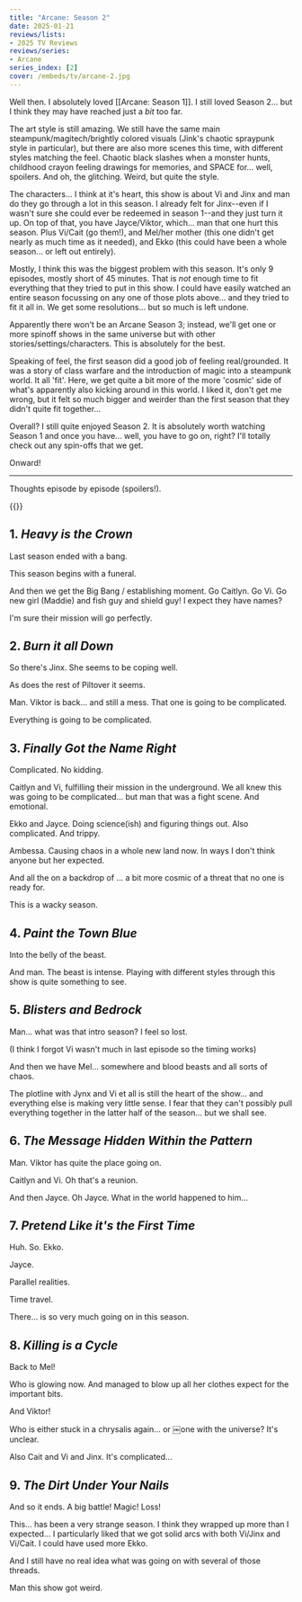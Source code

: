 ```yaml
---
title: "Arcane: Season 2"
date: 2025-01-21
reviews/lists:
- 2025 TV Reviews
reviews/series:
- Arcane
series_index: [2]
cover: /embeds/tv/arcane-2.jpg
---
```

Well then. I absolutely loved [[Arcane: Season 1]]. I still loved Season 2... but I think they may have reached just a *bit* too far. 

The art style is still amazing. We still have the same main steampunk/magitech/brightly colored visuals (Jink's chaotic spraypunk style in particular), but there are also more scenes this time, with different styles matching the feel. Chaotic black slashes when a monster hunts, childhood crayon feeling drawings for memories, and SPACE for... well, spoilers. And oh, the glitching. Weird, but quite the style. 

The characters... I think at it's heart, this show is about Vi and Jinx and man do they go through a lot in this season. I already felt for Jinx--even if I wasn't sure she could ever be redeemed in season 1--and they just turn it up. On top of that, you have Jayce/Viktor, which... man that one hurt this season. Plus Vi/Cait (go them!), and Mel/her mother (this one didn't get nearly as much time as it needed), and Ekko (this could have been a whole season... or left out entirely). 

Mostly, I think this was the biggest problem with this season. It's only 9 episodes, mostly short of 45 minutes. That is *not* enough time to fit everything that they tried to put in this show. I could have easily watched an entire season focussing on any one of those plots above... and they tried to fit it all in. We get some resolutions... but so much is left undone. 

Apparently there won't be an Arcane Season 3; instead, we'll get one or more spinoff shows in the same universe but with other stories/settings/characters. This is absolutely for the best. 

Speaking of feel, the first season did a good job of feeling real/grounded. It was a story of class warfare and the introduction of magic into a steampunk world. It all 'fit'. Here, we get quite a bit more of the more 'cosmic' side of what's apparently also kicking around in this world. I liked it, don't get me wrong, but it felt so much bigger and weirder than the first season that they didn't quite fit together...

Overall? I still quite enjoyed Season 2. It is absolutely worth watching Season 1 and once you have... well, you have to go on, right? I'll totally check out any spin-offs that we get. 

Onward!

<!--more-->

---

Thoughts episode by episode (spoilers!).

{{<toc>}}

## 1. *Heavy is the Crown*

Last season ended with a bang. 

This season begins with a funeral. 

And then we get the Big Bang / establishing moment. Go Caitlyn. Go Vi. Go new girl (Maddie) and fish guy and shield guy! I expect they have names? 

I'm sure their mission will go perfectly. 

## 2. *Burn it all Down*

So there's Jinx. She seems to be coping well. 

As does the rest of Piltover it seems. 

Man. Viktor is back... and still a mess. That one is going to be complicated. 

Everything is going to be complicated. 

## 3. *Finally Got the Name Right*

Complicated. No kidding. 

Caitlyn and Vi, fulfilling their mission in the underground. We all knew this was going to be complicated... but man that was a fight scene. And emotional. 

Ekko and Jayce. Doing science(ish) and figuring things out. Also complicated. And trippy. 

Ambessa. Causing chaos in a whole new land now. In ways I don't think anyone but her expected. 

And all the on a backdrop of ... a bit more cosmic of a threat that no one is ready for. 

This is a wacky season. 

## 4. *Paint the Town Blue*

Into the belly of the beast. 

And man. The beast is intense. Playing with different styles through this show is quite something to see. 
## 5. *Blisters and Bedrock*

Man... what was that intro season? I feel so lost. 

(I think I forgot Vi wasn't much in last episode so the timing works)

And then we have Mel... somewhere and blood beasts and all sorts of chaos. 

The plotline with Jynx and Vi et all is still the heart of the show... and everything else is making very little sense. I fear that they can't possibly pull everything together in the latter half of the season... but we shall see. 

## 6. *The Message Hidden Within the Pattern*

Man. Viktor has quite the place going on. 

Caitlyn and Vi. Oh that's a reunion. 

And then Jayce. Oh Jayce. What in the world happened to him...

## 7. *Pretend Like it's the First Time*

Huh. So. Ekko. 

Jayce. 

Parallel realities. 

Time travel. 

There... is so very much going on in this season. 

## 8. *Killing is a Cycle*

Back to Mel! 

Who is glowing now. And managed to blow up all her clothes expect for the important bits. 

And Viktor!

Who is either stuck in a chrysalis again... or ￼one with the universe? It's unclear. 

Also Cait and Vi and Jinx. It's complicated...

## 9. *The Dirt Under Your Nails*

And so it ends. A big battle! Magic! Loss!

This… has been a very strange season. I think they wrapped up more than I expected… I particularly liked that we got solid arcs with both Vi/Jinx and Vi/Cait. I could have used more Ekko. 

And I still have no real idea what was going on with several of those threads.

Man this show got weird. 